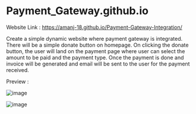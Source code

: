 # Payment_Gateway.github.io

Website Link : https://amanj-18.github.io/Payment-Gateway-Integration/

Create a simple dynamic website where payment gateway is integrated.
There will be a simple donate button on homepage. On clicking the donate button, the user will land on the payment page where user can select the amount to be paid and the payment type.
Once  the payment is done and invoice will be generated and email will be sent to the user for the payment received.


Preview : 

![image](https://user-images.githubusercontent.com/89749348/194144957-2c4d5bb4-6e9f-43c6-be14-f2477c2ca40a.png)

![image](https://user-images.githubusercontent.com/89749348/194145013-dce1335b-1839-4257-a285-61d8008cdf04.png)

